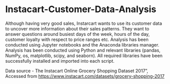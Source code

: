 # Instacart-Customer-Data-Analysis
Although having very good sales, Instarcart wants to use its customer data to uncover more information about their sales patterns. They want to answer questions around busiest days of the week, hours of the day, customer loyalty with respect to price ranges etc. Analysis has been conducted using Jupyter notebooks and the Anaconda libraries manager. Analysis has been conducted using Python and relevant libraries (pandas, NumPy, os, matplotlib, scipy, and seaborn). All required libraries have been successfully installed and imported into each script.

Data source - The Instacart Online Grocery Shopping Dataset 2017”, Accessed from https://www.instacart.com/datasets/grocery-shopping-2017
